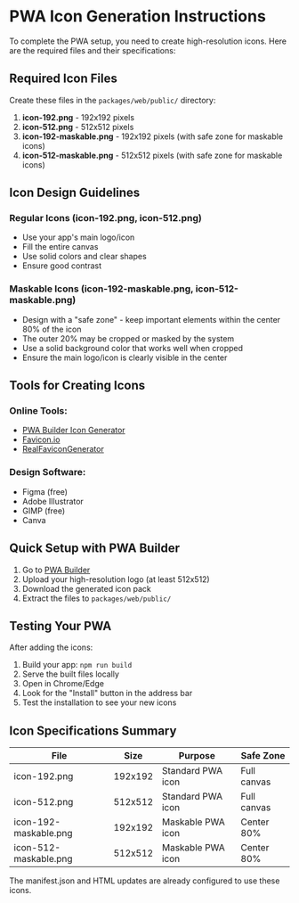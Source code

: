 # PWA Icon Generation Instructions

To complete the PWA setup, you need to create high-resolution icons. Here are the required files and their specifications:

## Required Icon Files

Create these files in the `packages/web/public/` directory:

1. **icon-192.png** - 192x192 pixels
2. **icon-512.png** - 512x512 pixels
3. **icon-192-maskable.png** - 192x192 pixels (with safe zone for maskable icons)
4. **icon-512-maskable.png** - 512x512 pixels (with safe zone for maskable icons)

## Icon Design Guidelines

### Regular Icons (icon-192.png, icon-512.png)

- Use your app's main logo/icon
- Fill the entire canvas
- Use solid colors and clear shapes
- Ensure good contrast

### Maskable Icons (icon-192-maskable.png, icon-512-maskable.png)

- Design with a "safe zone" - keep important elements within the center 80% of the icon
- The outer 20% may be cropped or masked by the system
- Use a solid background color that works well when cropped
- Ensure the main logo/icon is clearly visible in the center

## Tools for Creating Icons

### Online Tools:

- [PWA Builder Icon Generator](https://www.pwabuilder.com/imageGenerator)
- [Favicon.io](https://favicon.io/favicon-generator/)
- [RealFaviconGenerator](https://realfavicongenerator.net/)

### Design Software:

- Figma (free)
- Adobe Illustrator
- GIMP (free)
- Canva

## Quick Setup with PWA Builder

1. Go to [PWA Builder](https://www.pwabuilder.com/imageGenerator)
2. Upload your high-resolution logo (at least 512x512)
3. Download the generated icon pack
4. Extract the files to `packages/web/public/`

## Testing Your PWA

After adding the icons:

1. Build your app: `npm run build`
2. Serve the built files locally
3. Open in Chrome/Edge
4. Look for the "Install" button in the address bar
5. Test the installation to see your new icons

## Icon Specifications Summary

| File                  | Size    | Purpose           | Safe Zone   |
| --------------------- | ------- | ----------------- | ----------- |
| icon-192.png          | 192x192 | Standard PWA icon | Full canvas |
| icon-512.png          | 512x512 | Standard PWA icon | Full canvas |
| icon-192-maskable.png | 192x192 | Maskable PWA icon | Center 80%  |
| icon-512-maskable.png | 512x512 | Maskable PWA icon | Center 80%  |

The manifest.json and HTML updates are already configured to use these icons.
